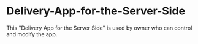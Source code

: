 # Delivery-App-for-the-Server-Side
This "Delivery App for the Server Side" is used by owner who can control and modify the app.
